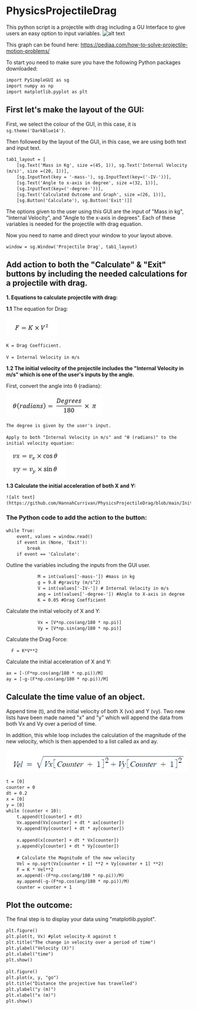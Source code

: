 # PhysicsProjectileDrag
This python script is a projectile with drag including a GU Interface to give users an easy option to input variables.
![alt text](https://th.bing.com/th/id/OIP.uXaOyjOJQfmEgc6iCrMifQHaDS?pid=ImgDet&rs=1)

This graph can be found here: https://pediaa.com/how-to-solve-projectile-motion-problems/

To start you need to make sure you have the following Python packages downloaded:
```
import PySimpleGUI as sg
import numpy as np
import matplotlib.pyplot as plt
```
## First let's make the layout of the GUI:

First, we select the colour of the GUI, in this case, it is ```sg.theme('DarkBlue14')```.

Then followed by the layout of the GUI, in this case, we are using both text and input text. 

```
tab1_layout = [
    [sg.Text('Mass in Kg', size =(45, 1)), sg.Text('Internal Velocity (m/s)', size =(20, 1))],
    [sg.InputText(key = '-mass-'), sg.InputText(key=('-IV-'))],
    [sg.Text('Angle to x-axis in degree', size =(32, 1))],
    [sg.InputText(key=('-degree-'))],
    [sg.Text('Calculated Outcome and Graph', size =(26, 1))],
    [sg.Button('Calculate'), sg.Button('Exit')]] 

```

The options given to the user using this GUI are the input of "Mass in kg", "Internal Velocity", and "Angle to the x-axis in degrees". Each of these variables is needed for the projectile with drag equation. 

Now you need to name and direct your window to your layout above.

```
window = sg.Window('Projectile Drag', tab1_layout)
```

## Add action to both the "Calculate" & "Exit" buttons by including the needed calculations for a projectile with drag.

**1. Equations to calculate projectile with drag:**

   **1.1** The equation for Drag:

![alt text](https://github.com/HannahCurrivan/PhysicsProjectileDrag/blob/main/drag.JPG)

    K = Drag Coefficient.

    V = Internal Velocity in m/s

   **1.2 The initial velocity of the projectile includes the "Internal Velocity in m/s" which is one of the user's inputs by the angle.**

   First, convert the angle into θ (radians):
    
![alt text](https://github.com/HannahCurrivan/PhysicsProjectileDrag/blob/main/degree_radians.JPG)

    The degree is given by the user's input.

    Apply to both "Internal Velocity in m/s" and "θ (radians)" to the initial velocity equation:
   
![alt text](https://github.com/HannahCurrivan/PhysicsProjectileDrag/blob/main/Initial_V.JPG)

   **1.3 Calculate the initial acceleration of both X and Y:**
   
    ![alt text](https://github.com/HannahCurrivan/PhysicsProjectileDrag/blob/main/Initial_A.JPG)

### The Python code to add the action to the button:

```
while True:
    event, values = window.read()
    if event in (None, 'Exit'):
        break
    if event == 'Calculate':
```

Outline the variables including the inputs from the GUI user.

```
            M = int(values['-mass-']) #mass in kg
            g = 9.8 #gravity (m/s^2)
            V = int(values['-IV-']) # Internal Velocity in m/s
            ang = int(values['-degree-']) #Angle to X-axis in degree
            K = 0.05 #Drag Coefficient 

```

Calculate the initial velocity of X and Y:

```
            Vx = [V*np.cos(ang/180 * np.pi)]
            Vy = [V*np.sin(ang/180 * np.pi)]

```
   
Calculate the Drag Force:

```
  F = K*V**2 
```

Calculate the initial acceleration of X and Y:

```
ax = [-(F*np.cos(ang/180 * np.pi))/M]
ay = [-g-(F*np.cos(ang/180 * np.pi))/M]
```

## Calculate the time value of an object.

Append time (t), and the initial velocity of both X (vx) and Y (vy). Two new lists have been made named "x" and "y" which will append the data from both Vx and Vy over a period of time. 

In addition, this while loop includes the calculation of the magnitude of the new velocity, which is then appended to a list called ax and ay. 

![alt text](https://github.com/HannahCurrivan/PhysicsProjectileDrag/blob/main/Magnitude_Vel.JPG)

```
t = [0]
counter = 0
dt = 0.2
x = [0]
y = [0]
while (counter < 10):
    t.append(t[counter] + dt)
    Vx.append(Vx[counter] + dt * ax[counter])
    Vy.append(Vy[counter] + dt * ay[counter])
                
    x.append(x[counter] + dt * Vx[counter])
    y.append(y[counter] + dt * Vy[counter])
                
    # Calculate the Magnitude of the new velocity
    Vel = np.sqrt(Vx[counter + 1] **2 + Vy[counter + 1] **2)
    F = K * Vel**2
    ax.append(-(F*np.cos(ang/180 * np.pi))/M)
    ay.append(-g-(F*np.cos(ang/180 * np.pi))/M)
    counter = counter + 1
```

## Plot the outcome:

The final step is to display your data using "matplotlib.pyplot".

```
plt.figure()    
plt.plot(t, Vx) #plot velocity-X against t
plt.title("The change in velocity over a period of time")
plt.ylabel("Velocity (X)")
plt.xlabel("time")
plt.show()
            
plt.figure()
plt.plot(x, y, "go") 
plt.title("Distance the projective has travelled")
plt.ylabel("y (m)")
plt.xlabel("x (m)")
plt.show()
```
